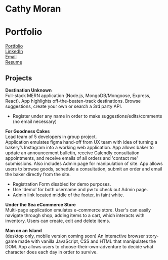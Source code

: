 # Cathy Moran
# Portfolio

[Portfolio](https://moran-portfolio.herokuapp.com/)\
[LinkedIn](https://www.linkedin.com/in/morancathy/)\
[Email](mailto=morancathy@gmail.com)\
[Resume](https://docs.google.com/document/d/1Qw0vjd9SDmVJQ1kxXa_XbPEBZSS47vO-s_8guvb_dIM/edit?usp=sharing)

## Projects
**Destination Unknown**\
Full-stack MERN application (Node.js, MongoDB/Mongoose, Express, React). App highlights off-the-beaten-track destinations. Browse suggestions, create your own or search a 3rd party API.

- Register under any name in order to make suggestions/edits/comments (no email necessary)

**For Goodness Cakes**\
Lead team of 5 developers in group project.\
Application emulates figma hand-off from UX team with idea of turning a bakery’s Instagram into a working web application.  App allows baker to update an announcement bulletin, receive Calendly consultation appointments, and receive emails of all orders and 'contact me' submissions. Also includes Admin page for manipulation of site. App allows users to browse goods, schedule a consultation, submit an order and email the baker directly from the site.

- Registration Form disabled for demo purposes.
- Use 'demo' for both username and pw to check out Admin page.
- Admin link located middle of the footer, in faint white.

**Under the Sea eCommerce Store**\
Multi-page application emulates e-commerce store. User's can easily navigate through shop, adding items to a cart, which interacts with inventory. Users can create, edit and delete items.

**Man on an Island**\
(desktop only, mobile version coming soon)
An interactive browser story-game made with vanilla JavaScript, CSS and HTML that manipulates the DOM.
App allows users to choose-their-own-adventure to decide what character does each day in order to survive.
